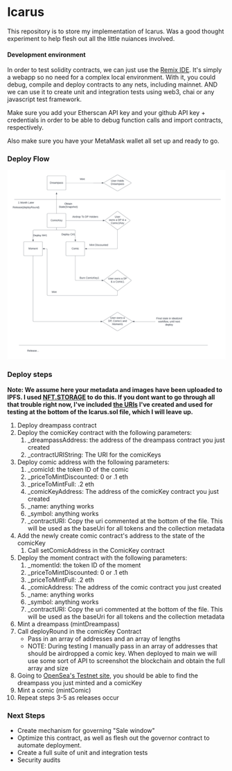 

# Icarus

This repository is to store my implementation of Icarus. Was a good thought experiment to help flesh out all the little nuiances involved. 


#### Development environment

In order to test solidity contracts, we can just use the [Remix IDE](https://remix.ethereum.org/). It's simply a webapp so no need for a complex local environment. With it, you could debug, compile and deploy contracts to any nets, including mainnet. AND we can use it to create unit and integration tests using web3, chai or any javascript test framework.

Make sure you add your Etherscan API key and your github API key + credentials in order to be able to debug function calls and import contracts, respectively.

Also make sure you have your MetaMask wallet all set up and ready to go.


### Deploy Flow

![alt text](https://github.com/danielamar101/Icarus/blob/OctoberReArch/assets/DeploymentFlow.png)

### Deploy steps

<b>Note: We assume here your metadata and images have been uploaded to IPFS. I used [NFT.STORAGE](https://nft.storage/docs/how-to/mint-erc-1155/) to do this. If you dont want to go through all that trouble right now, I've included [the URIs](https://github.com/danielamar101/Icarus/blob/914aa14157e70f2698b7386ffc0c9454b0b98e51/Icarus.sol#L308-L309) I've created and used for testing at the bottom of the Icarus.sol file, which I will leave up. </b> 

1. Deploy dreampass contract
2. Deploy the comicKey contract with the following parameters:
    1. _dreampassAddress: the address of the dreampass contract you just created
    2. _contractURIString: The URI for the comicKeys
3. Deploy comic address with the following parameters:
    1. _comicId: the token ID of the comic
    2. _priceToMintDiscounted: 0 or .1 eth
    3. _priceToMintFull: .2 eth
    4. _comicKeyAddress: The address of the comicKey contract you just created
    5. _name: anything works
    6. _symbol: anything works
    7. _contractURI: Copy the uri commented at the bottom of the file. This will be used as the baseUri for all tokens and the collection metadata
4. Add the newly create comic contract's address to the state of the comicKey
    1. Call setComicAddress in the ComicKey contract
5. Deploy the moment contract with the following parameters:
    1. _momentId: the token ID of the moment
    2. _priceToMintDiscounted: 0 or .1 eth
    3. _priceToMintFull: .2 eth
    4. _comicAddress: The address of the comic contract you just created
    5. _name: anything works
    6. _symbol: anything works
    7. _contractURI: Copy the uri commented at the bottom of the file. This will be used as the baseUri for all tokens and the collection metadata
6. Mint a dreampass (mintDreampass)
7. Call deployRound in the comicKey Contract
    - Pass in an array of addresses and an array of lengths
    - NOTE: During testing I manually pass in an array of addresses that should be airdropped a comic key. When deployed to main we will use some sort of API to screenshot the blockchain and obtain the full array and size 
8. Going to [OpenSea's Testnet site](https://testnets.opensea.io/), you should be able to find the dreampass you just minted and a comicKey
9. Mint a comic (mintComic)
10. Repeat steps 3-5 as releases occur


### Next Steps

- Create mechanism for governing "Sale window"
- Optimize this contract, as well as flesh out the governor contract to automate deployment.
- Create a full suite of unit and integration tests  
- Security audits

